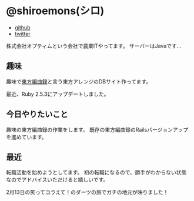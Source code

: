 # @shiroemons(シロ)

- [github](https://github.com/shiroemons)
- [twitter](https://twitter.com/shiroemons)

株式会社オプティムという会社で農業ITやってます。
サーバーはJavaです...

## 趣味

趣味で[東方編曲録](https://touhou.arrangement-chronicle.com/)と言う東方アレンジのDBサイト作ってます。

最近、Ruby 2.5.3にアップデートしました。

## 今日やりたいこと

趣味の東方編曲録の作業をします。
既存の東方編曲録のRailsバージョンアップを進めています。

## 最近

転職活動を始めようとしてます。
初の転職になるので、勝手がわからない状態なのでアドバイスいただけると嬉しいです。

2月13日の笑ってコラえて！のダーツの旅でガチの地元が映りました！
